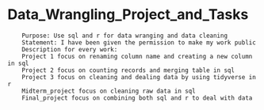 # Data_Wrangling_Project_and_Tasks
        Purpose: Use sql and r for data wranging and data cleaning
        Statement: I have been given the permission to make my work public
        Description for every work:
        Project 1 focus on renaming column name and creating a new column in sql
        Project 2 focus on counting records and merging table in sql
        Project 3 focus on cleaning and dealing data by using tidyverse in r
        Midterm_project focus on cleaning raw data in sql
        Final_project focus on combining both sql and r to deal with data
